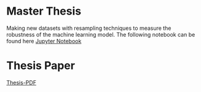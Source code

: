 # Master Thesis
Making new datasets with resampling techniques to measure the robustness of the machine learning model. The following notebook can be found here [Jupyter Notebook](master_thesis.ipynb)

# Thesis Paper
[Thesis-PDF](LEE-MINWOO-i6127619-IB.IMBI-THESIS.pdf)
